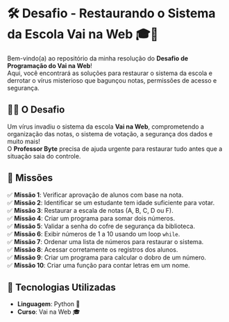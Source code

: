 # 🛠️ Desafio - Restaurando o Sistema da Escola Vai na Web 🎓🚀  

Bem-vindo(a) ao repositório da minha resolução do **Desafio de Programação do Vai na Web**!  
Aqui, você encontrará as soluções para restaurar o sistema da escola e derrotar o vírus misterioso que bagunçou notas, permissões de acesso e segurança.  

## 🕵️‍♂️ O Desafio  
Um vírus invadiu o sistema da escola **Vai na Web**, comprometendo a organização das notas, o sistema de votação, a segurança dos dados e muito mais!  
O **Professor Byte** precisa de ajuda urgente para restaurar tudo antes que a situação saia do controle.  

## 🚀 Missões
✅ **Missão 1**: Verificar aprovação de alunos com base na nota.  
✅ **Missão 2**: Identificar se um estudante tem idade suficiente para votar.  
✅ **Missão 3**: Restaurar a escala de notas (A, B, C, D ou F).  
✅ **Missão 4**: Criar um programa para somar dois números.  
✅ **Missão 5**: Validar a senha do cofre de segurança da biblioteca.  
✅ **Missão 6**: Exibir números de 1 a 10 usando um loop `while`.  
✅ **Missão 7**: Ordenar uma lista de números para restaurar o sistema.  
✅ **Missão 8**: Acessar corretamente os registros dos alunos.  
✅ **Missão 9**: Criar um programa para calcular o dobro de um número.  
✅ **Missão 10**: Criar uma função para contar letras em um nome.  


## 📌 Tecnologias Utilizadas  
- **Linguagem**: Python 🐍  
- **Curso**: Vai na Web 🎓  

